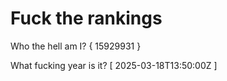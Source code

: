 # Fuck the rankings

Who the hell am I?
{ 15929931 }

What fucking year is it?
[ 2025-03-18T13:50:00Z ]
